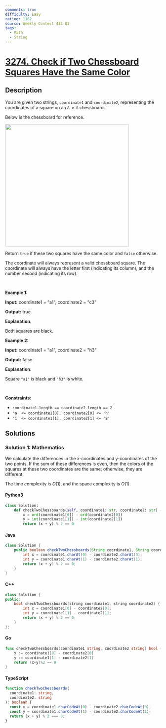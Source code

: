 ```yaml
---
comments: true
difficulty: Easy
rating: 1162
source: Weekly Contest 413 Q1
tags:
  - Math
  - String
---
```


<!-- problem:start -->

# [3274. Check if Two Chessboard Squares Have the Same Color](https://leetcode.com/problems/check-if-two-chessboard-squares-have-the-same-color)

## Description

<!-- description:start -->

<p>You are given two strings, <code>coordinate1</code> and <code>coordinate2</code>, representing the coordinates of a square on an <code>8 x 8</code> chessboard.</p>

<p>Below is the chessboard for reference.</p>

<p><img alt="" src="https://fastly.jsdelivr.net/gh/doocs/leetcode@main/solution/3200-3299/3274.Check%20if%20Two%20Chessboard%20Squares%20Have%20the%20Same%20Color/images/screenshot-2021-02-20-at-22159-pm.png" style="width: 400px; height: 396px;" /></p>

<p>Return <code>true</code> if these two squares have the same color and <code>false</code> otherwise.</p>

<p>The coordinate will always represent a valid chessboard square. The coordinate will always have the letter first (indicating its column), and the number second (indicating its row).</p>

<p>&nbsp;</p>
<p><strong class="example">Example 1:</strong></p>

<div class="example-block">
<p><strong>Input:</strong> <span class="example-io">coordinate1 = &quot;a1&quot;, coordinate2 = &quot;c3&quot;</span></p>

<p><strong>Output:</strong> <span class="example-io">true</span></p>

<p><strong>Explanation:</strong></p>

<p>Both squares are black.</p>
</div>

<p><strong class="example">Example 2:</strong></p>

<div class="example-block">
<p><strong>Input:</strong> <span class="example-io">coordinate1 = &quot;a1&quot;, coordinate2 = &quot;h3&quot;</span></p>

<p><strong>Output:</strong> <span class="example-io">false</span></p>

<p><strong>Explanation:</strong></p>

<p>Square <code>&quot;a1&quot;</code> is black and <code>&quot;h3&quot;</code> is white.</p>
</div>

<p>&nbsp;</p>
<p><strong>Constraints:</strong></p>

<ul>
	<li><code>coordinate1.length == coordinate2.length == 2</code></li>
	<li><code>&#39;a&#39; &lt;= coordinate1[0], coordinate2[0] &lt;= &#39;h&#39;</code></li>
	<li><code>&#39;1&#39; &lt;= coordinate1[1], coordinate2[1] &lt;= &#39;8&#39;</code></li>
</ul>

<!-- description:end -->

## Solutions

<!-- solution:start -->

### Solution 1: Mathematics

We calculate the differences in the x-coordinates and y-coordinates of the two points. If the sum of these differences is even, then the colors of the squares at these two coordinates are the same; otherwise, they are different.

The time complexity is $O(1)$, and the space complexity is $O(1)$.

<!-- tabs:start -->

#### Python3

```python
class Solution:
    def checkTwoChessboards(self, coordinate1: str, coordinate2: str) -> bool:
        x = ord(coordinate1[0]) - ord(coordinate2[0])
        y = int(coordinate1[1]) - int(coordinate2[1])
        return (x + y) % 2 == 0
```

#### Java

```java
class Solution {
    public boolean checkTwoChessboards(String coordinate1, String coordinate2) {
        int x = coordinate1.charAt(0) - coordinate2.charAt(0);
        int y = coordinate1.charAt(1) - coordinate2.charAt(1);
        return (x + y) % 2 == 0;
    }
}
```

#### C++

```cpp
class Solution {
public:
    bool checkTwoChessboards(string coordinate1, string coordinate2) {
        int x = coordinate1[0] - coordinate2[0];
        int y = coordinate1[1] - coordinate2[1];
        return (x + y) % 2 == 0;
    }
};
```

#### Go

```go
func checkTwoChessboards(coordinate1 string, coordinate2 string) bool {
	x := coordinate1[0] - coordinate2[0]
	y := coordinate1[1] - coordinate2[1]
	return (x+y)%2 == 0
}
```

#### TypeScript

```ts
function checkTwoChessboards(
  coordinate1: string,
  coordinate2: string
): boolean {
  const x = coordinate1.charCodeAt(0) - coordinate2.charCodeAt(0);
  const y = coordinate1.charCodeAt(1) - coordinate2.charCodeAt(1);
  return (x + y) % 2 === 0;
}
```

<!-- tabs:end -->

<!-- solution:end -->

<!-- problem:end -->
